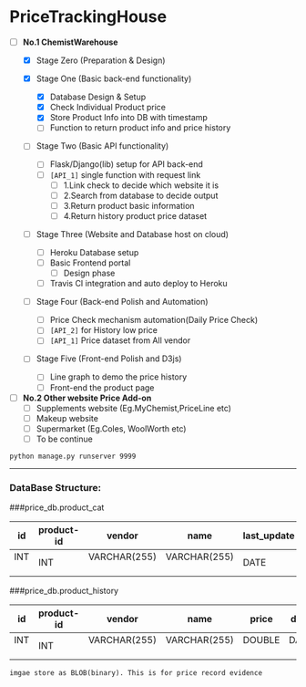 #   PriceTrackingHouse


- [ ]   __No.1    ChemistWarehouse__
    - [x]   Stage Zero  (Preparation & Design)

    - [x]   Stage One   (Basic back-end functionality)
    
        - [x] Database Design & Setup
        - [x] Check Individual Product price
        - [x] Store Product Info into DB with timestamp
        - [ ] Function to return product info and price history
    
    - [ ]   Stage Two   (Basic API functionality)
        - [ ] Flask/Django(lib) setup for API back-end
        - [ ] `[API_1]` single function with request link
            - [ ] 1.Link check to decide which website it is
            - [ ] 2.Search from database to decide output
            - [ ] 3.Return product basic information
            - [ ] 4.Return history product price dataset
    - [ ]   Stage Three   (Website and Database host on cloud)
        - [ ] Heroku Database setup
        - [ ] Basic Frontend portal
            - [ ] Design phase
        - [ ] Travis CI integration and auto deploy to Heroku
        
    - [ ]   Stage Four (Back-end Polish and Automation)
    
        - [ ] Price Check mechanism automation(Daily Price Check)
        - [ ] `[API_2]` for History low price
        - [ ] `[API_1]` Price dataset from All vendor
        
    - [ ]   Stage Five  (Front-end Polish and D3js)
        - [ ] Line graph to demo the price history
        - [ ] Front-end the product page
- [ ]   __No.2    Other website Price Add-on__
    - [ ]   Supplements website (Eg.MyChemist,PriceLine etc)
    - [ ]   Makeup website
    - [ ]   Supermarket (Eg.Coles, WoolWorth etc)
    - [ ]   To be continue

``python manage.py runserver 9999``

***

### DataBase Structure:

###price_db.product_cat

| id   | product-id   | vendor  | name  | last_update  | link  | link_id  | prod_img  |
| -------- | -------- | -------- | -------- | -------- | -------- | -------- | -------- |   
| INT  ­ ­ ­ ­  | INT  ­ ­ ­ ­  | VARCHAR(255)  ­ ­ ­ ­ ­  | VARCHAR(255)  ­ ­ ­ ­  | DATE  ­ ­ ­ ­ | VARCHAR(255)  ­ ­ ­ ­ | INT  ­ ­ ­ ­ | VARCHAR(255  ­ ­ ­ ­ | 

###price_db.product_history

| id   | product-id   | vendor  | name  | price  | date  | image  | 
| -------- | -------- | -------- | -------- | -------- | -------- | -------- | 
| INT  ­ ­ ­ ­  | INT  ­ ­ ­ ­  | VARCHAR(255)  ­ ­ ­ ­ ­  | VARCHAR(255)  ­ ­ ­ ­  | DOUBLE  ­ ­ ­ ­  | DATE  ­ ­ ­ ­  | LONGBLOB  ­ ­ ­ ­  | 

`imgae store as BLOB(binary). This is for price record evidence`

